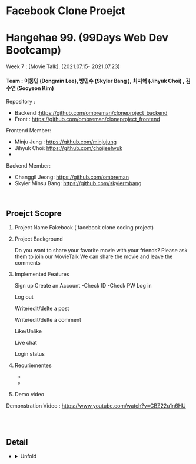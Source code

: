 # Facebook Clone Proejct

# Hangehae 99. (99Days Web Dev Bootcamp) 

  Week 7 :  [Movie Talk].  (2021.07.15- 2021.07.23)
#### Team : 이동민 (Dongmin Lee),   방민수 (Skyler Bang ), 최지혁 (Jihyuk Choi) , 김수연 (Sooyeon Kim)



Repository :
- Backend :https://github.com/ombreman/cloneproject_backend
- Front : https://github.com/ombreman/cloneproject_frontend

 Frontend Member:  
 -  Minju Jung   :  https://github.com/minjujung
 - Jihyuk Choi: https://github.com/choijeehyuk
 -
 Backend Member:   
 -  Changgil Jeong: https://github.com/ombreman
 -  Skyler Minsu Bang: https://github.com/skylermbang
          
          
<br>
 

## Proejct Scopre

 1. Project Name 
      Fakebook ( facebook clone coding project)

 2. Project Background

     Do you want to share your favorite movie with your friends? 
     Please ask them to join our MovieTalk 
     We can share the movie and leave the comments 

3. Implemented Features 

    Sign up
      Create an Account
         -Check ID
         -Check PW 
      Log in

      Log out 

      Write/edit/delte a post 
      
      Write/edit/delte a comment 
      
      Like/Unlike
      
      Live chat 
      
      Login status 
  
 
 
4. Requriementes 

   -
   -

5. Demo video

 Demonstration Video : https://www.youtube.com/watch?v=CBZ22u1n6HU
 
 
 
  </details>
  <br
    
  </summary>
    <br>

## Detail
* <details>
  <summary>
   Unfold
  </summary>
    <br>

    Result Pictures
    ![](pic/login.png) 
    Login Page 
    <br>
    ![](pic/main.png)  
     Main Page  with dummy DB 
     <br>
    ![](pic/main2.png)  
      Main Page  with actual DB if the movie is added from the serach page
     <br>
    ![](pic/search.png)  
       Search page.  serach the movie from Naver Movie and can add to the main page
     <br>
    ![](pic/singup.png)  
        Singup page
     <br>
 
    * ## Frontend
    * <details>
        <summary>디자인</summary>
        <br>
       
        ![](img/design4.jpg)    
        초안 2   
        <br>
        ![](img/design5.png)   
        초안 1 발전   
        
        </details>
        <br>

  </details>
  <br>
  
  
